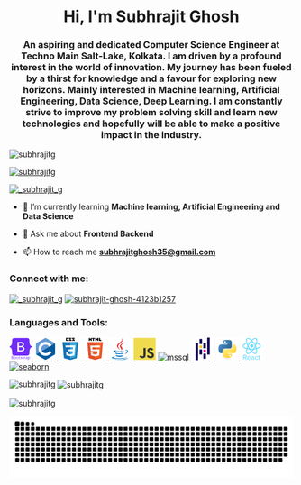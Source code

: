 <h1 align="center">Hi, I'm Subhrajit Ghosh</h1>
<h3 align="center">An aspiring and dedicated Computer Science Engineer at Techno Main Salt-Lake, Kolkata. I am driven by a profound interest in the world of innovation. My journey has been fueled by a thirst for knowledge and a favour for exploring new horizons. Mainly interested in Machine learning, Artificial Engineering, Data Science, Deep Learning. I am constantly strive to improve my problem solving skill and learn new technologies and hopefully will be able to make a positive impact in the industry.</h3>

<p align="left"> <img src="https://komarev.com/ghpvc/?username=subhrajitg&label=Profile%20views&color=0e75b6&style=flat" alt="subhrajitg" /> </p>

<p align="left"> <a href="https://github.com/ryo-ma/github-profile-trophy"><img src="https://github-profile-trophy.vercel.app/?username=subhrajitg" alt="subhrajitg" /></a> </p>

<p align="left"> <a href="https://twitter.com/_subhrajit_g" target="blank"><img src="https://img.shields.io/twitter/follow/_subhrajit_g?logo=twitter&style=for-the-badge" alt="_subhrajit_g" /></a> </p>

- 🌱 I’m currently learning **Machine learning, Artificial Engineering and Data Science**

- 💬 Ask me about **Frontend Backend**

- 📫 How to reach me **subhrajitghosh35@gmail.com**

<h3 align="left">Connect with me:</h3>
<p align="left">
<a href="https://twitter.com/_subhrajit_g" target="blank"><img align="center" src="https://raw.githubusercontent.com/rahuldkjain/github-profile-readme-generator/master/src/images/icons/Social/twitter.svg" alt="_subhrajit_g" height="30" width="40" /></a>
<a href="https://linkedin.com/in/subhrajit-ghosh-4123b1257" target="blank"><img align="center" src="https://raw.githubusercontent.com/rahuldkjain/github-profile-readme-generator/master/src/images/icons/Social/linked-in-alt.svg" alt="subhrajit-ghosh-4123b1257" height="30" width="40" /></a>
</p>

<h3 align="left">Languages and Tools:</h3>
<p align="left"> <a href="https://getbootstrap.com" target="_blank" rel="noreferrer"> <img src="https://raw.githubusercontent.com/devicons/devicon/master/icons/bootstrap/bootstrap-plain-wordmark.svg" alt="bootstrap" width="40" height="40"/> </a> <a href="https://www.cprogramming.com/" target="_blank" rel="noreferrer"> <img src="https://raw.githubusercontent.com/devicons/devicon/master/icons/c/c-original.svg" alt="c" width="40" height="40"/> </a> <a href="https://www.w3schools.com/css/" target="_blank" rel="noreferrer"> <img src="https://raw.githubusercontent.com/devicons/devicon/master/icons/css3/css3-original-wordmark.svg" alt="css3" width="40" height="40"/> </a> <a href="https://www.w3.org/html/" target="_blank" rel="noreferrer"> <img src="https://raw.githubusercontent.com/devicons/devicon/master/icons/html5/html5-original-wordmark.svg" alt="html5" width="40" height="40"/> </a> <a href="https://www.java.com" target="_blank" rel="noreferrer"> <img src="https://raw.githubusercontent.com/devicons/devicon/master/icons/java/java-original.svg" alt="java" width="40" height="40"/> </a> <a href="https://developer.mozilla.org/en-US/docs/Web/JavaScript" target="_blank" rel="noreferrer"> <img src="https://raw.githubusercontent.com/devicons/devicon/master/icons/javascript/javascript-original.svg" alt="javascript" width="40" height="40"/> </a> <a href="https://www.microsoft.com/en-us/sql-server" target="_blank" rel="noreferrer"> <img src="https://www.svgrepo.com/show/303229/microsoft-sql-server-logo.svg" alt="mssql" width="40" height="40"/> </a> <a href="https://pandas.pydata.org/" target="_blank" rel="noreferrer"> <img src="https://raw.githubusercontent.com/devicons/devicon/2ae2a900d2f041da66e950e4d48052658d850630/icons/pandas/pandas-original.svg" alt="pandas" width="40" height="40"/> </a> <a href="https://www.python.org" target="_blank" rel="noreferrer"> <img src="https://raw.githubusercontent.com/devicons/devicon/master/icons/python/python-original.svg" alt="python" width="40" height="40"/> </a> <a href="https://reactjs.org/" target="_blank" rel="noreferrer"> <img src="https://raw.githubusercontent.com/devicons/devicon/master/icons/react/react-original-wordmark.svg" alt="react" width="40" height="40"/> </a> <a href="https://seaborn.pydata.org/" target="_blank" rel="noreferrer"> <img src="https://seaborn.pydata.org/_images/logo-mark-lightbg.svg" alt="seaborn" width="40" height="40"/> </a> </p>

<p><img align="left" src="https://github-readme-stats.vercel.app/api/top-langs?username=subhrajitg&show_icons=true&locale=en&layout=compact" alt="subhrajitg" /></p>

<p>&nbsp;<img align="center" src="https://github-readme-stats.vercel.app/api?username=subhrajitg&show_icons=true&locale=en" alt="subhrajitg" /></p>

<p><img align="center" src="https://github-readme-streak-stats.herokuapp.com/?user=subhrajitg&" alt="subhrajitg" /></p>

![snake gif](https://github.com/SubhrajitG/SubhrajitG/blob/output/github-contribution-grid-snake.svg)
